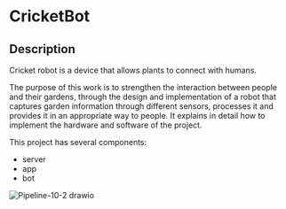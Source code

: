 # CricketBot

## Description
Cricket robot is a device that allows plants to connect with humans.

The purpose of this work is to strengthen the interaction between people and their gardens, through the design and implementation of a robot that captures garden information through different sensors, processes it and provides it in an appropriate way to people. It explains in detail how to implement the hardware and software of the project.

This project has several components:
- server
- app
- bot

![Pipeline-10-2 drawio](https://github.com/tom-sb/CricketBot/assets/21387081/d31a2ddd-2829-43ad-a214-92c7f6def66c)

